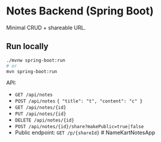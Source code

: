 
# Notes Backend (Spring Boot)

Minimal CRUD + shareable URL.

## Run locally

```bash
./mvnw spring-boot:run
# or
mvn spring-boot:run
```

API:
- `GET /api/notes`
- `POST /api/notes` `{ "title": "t", "content": "c" }`
- `GET /api/notes/{id}`
- `PUT /api/notes/{id}`
- `DELETE /api/notes/{id}`
- `POST /api/notes/{id}/share?makePublic=true|false`
- Public endpoint: `GET /p/{shareId}`
#   N a m e K a r t N o t e s A p p  
 